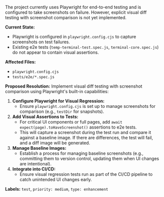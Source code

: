 The project currently uses Playwright for end-to-end testing and is configured to take screenshots on failure. However, explicit visual diff testing with screenshot comparison is not yet implemented.

**Current State:**
- Playwright is configured in `playwright.config.cjs` to capture screenshots on test failures.
- Existing e2e tests (`temp-terminal-test.spec.js`, `terminal-core.spec.js`) do not appear to contain visual assertions.

**Affected Files:**
- `playwright.config.cjs`
- `tests/e2e/*.spec.js`

**Proposed Resolution:**
Implement visual diff testing with screenshot comparison using Playwright's built-in capabilities:
1.  **Configure Playwright for Visual Regression:**
    *   Ensure `playwright.config.cjs` is set up to manage screenshots for comparison (e.g., `testDir` for snapshots).
2.  **Add Visual Assertions to Tests:**
    *   For critical UI components or full pages, add `await expect(page).toHaveScreenshot()` assertions to e2e tests.
    *   This will capture a screenshot during the test run and compare it against a baseline image. If there are differences, the test will fail, and a diff image will be generated.
3.  **Manage Baseline Images:**
    *   Establish a process for managing baseline screenshots (e.g., committing them to version control, updating them when UI changes are intentional).
4.  **Integrate into CI/CD:**
    *   Ensure visual regression tests run as part of the CI/CD pipeline to catch unintended UI changes early.

**Labels:** `test`, `priority: medium`, `type: enhancement`